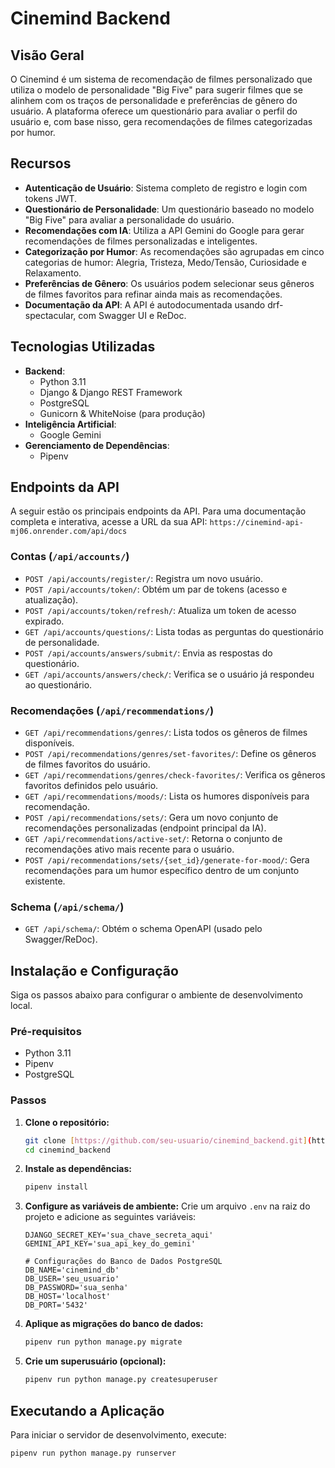 # Cinemind Backend

## Visão Geral

O Cinemind é um sistema de recomendação de filmes personalizado que utiliza o modelo de personalidade "Big Five" para sugerir filmes que se alinhem com os traços de personalidade e preferências de gênero do usuário. A plataforma oferece um questionário para avaliar o perfil do usuário e, com base nisso, gera recomendações de filmes categorizadas por humor.

## Recursos

* **Autenticação de Usuário**: Sistema completo de registro e login com tokens JWT.
* **Questionário de Personalidade**: Um questionário baseado no modelo "Big Five" para avaliar a personalidade do usuário.
* **Recomendações com IA**: Utiliza a API Gemini do Google para gerar recomendações de filmes personalizadas e inteligentes.
* **Categorização por Humor**: As recomendações são agrupadas em cinco categorias de humor: Alegria, Tristeza, Medo/Tensão, Curiosidade e Relaxamento.
* **Preferências de Gênero**: Os usuários podem selecionar seus gêneros de filmes favoritos para refinar ainda mais as recomendações.
* **Documentação da API**: A API é autodocumentada usando drf-spectacular, com Swagger UI e ReDoc.

## Tecnologias Utilizadas

* **Backend**:
    * Python 3.11
    * Django & Django REST Framework
    * PostgreSQL
    * Gunicorn & WhiteNoise (para produção)
* **Inteligência Artificial**:
    * Google Gemini
* **Gerenciamento de Dependências**:
    * Pipenv

## Endpoints da API

A seguir estão os principais endpoints da API. Para uma documentação completa e interativa, acesse a URL da sua API: `https://cinemind-api-mj06.onrender.com/api/docs`

### Contas (`/api/accounts/`)

* `POST /api/accounts/register/`: Registra um novo usuário.
* `POST /api/accounts/token/`: Obtém um par de tokens (acesso e atualização).
* `POST /api/accounts/token/refresh/`: Atualiza um token de acesso expirado.
* `GET /api/accounts/questions/`: Lista todas as perguntas do questionário de personalidade.
* `POST /api/accounts/answers/submit/`: Envia as respostas do questionário.
* `GET /api/accounts/answers/check/`: Verifica se o usuário já respondeu ao questionário.

### Recomendações (`/api/recommendations/`)

* `GET /api/recommendations/genres/`: Lista todos os gêneros de filmes disponíveis.
* `POST /api/recommendations/genres/set-favorites/`: Define os gêneros de filmes favoritos do usuário.
* `GET /api/recommendations/genres/check-favorites/`: Verifica os gêneros favoritos definidos pelo usuário.
* `GET /api/recommendations/moods/`: Lista os humores disponíveis para recomendação.
* `POST /api/recommendations/sets/`: Gera um novo conjunto de recomendações personalizadas (endpoint principal da IA).
* `GET /api/recommendations/active-set/`: Retorna o conjunto de recomendações ativo mais recente para o usuário.
* `POST /api/recommendations/sets/{set_id}/generate-for-mood/`: Gera recomendações para um humor específico dentro de um conjunto existente.

### Schema (`/api/schema/`)

* `GET /api/schema/`: Obtém o schema OpenAPI (usado pelo Swagger/ReDoc).

## Instalação e Configuração

Siga os passos abaixo para configurar o ambiente de desenvolvimento local.

### Pré-requisitos

* Python 3.11
* Pipenv
* PostgreSQL

### Passos

1.  **Clone o repositório:**
    ```bash
    git clone [https://github.com/seu-usuario/cinemind_backend.git](https://github.com/seu-usuario/cinemind_backend.git)
    cd cinemind_backend
    ```
2.  **Instale as dependências:**
    ```bash
    pipenv install
    ```
3.  **Configure as variáveis de ambiente:**
    Crie um arquivo `.env` na raiz do projeto e adicione as seguintes variáveis:
    ```
    DJANGO_SECRET_KEY='sua_chave_secreta_aqui'
    GEMINI_API_KEY='sua_api_key_do_gemini'

    # Configurações do Banco de Dados PostgreSQL
    DB_NAME='cinemind_db'
    DB_USER='seu_usuario'
    DB_PASSWORD='sua_senha'
    DB_HOST='localhost'
    DB_PORT='5432'
    ```
4.  **Aplique as migrações do banco de dados:**
    ```bash
    pipenv run python manage.py migrate
    ```
5.  **Crie um superusuário (opcional):**
    ```bash
    pipenv run python manage.py createsuperuser
    ```

## Executando a Aplicação

Para iniciar o servidor de desenvolvimento, execute:

```bash
pipenv run python manage.py runserver
